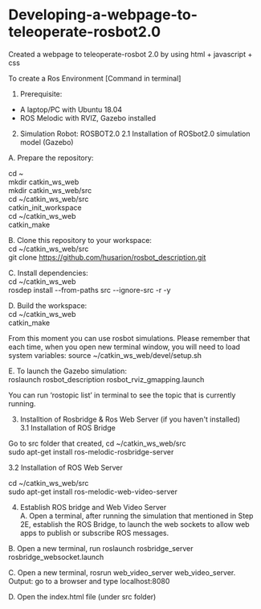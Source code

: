 # Developing-a-webpage-to-teleoperate-rosbot2.0

Created a webpage to teleoperate-rosbot 2.0 by using html + javascript + css

To create a Ros Environment [Command in terminal]

1. Prerequisite: 
- A laptop/PC with Ubuntu 18.04
- ROS Melodic with RVIZ, Gazebo installed


2. Simulation Robot: ROSBOT2.0 
2.1 Installation of ROSbot2.0 simulation model (Gazebo)


A. Prepare the repository: 

cd ~  
mkdir catkin_ws_web  
mkdir catkin_ws_web/src  
cd ~/catkin_ws_web/src  
catkin_init_workspace  
cd ~/catkin_ws_web  
catkin_make  

B. Clone this repository to your workspace:  
cd ~/catkin_ws_web/src  
git clone https://github.com/husarion/rosbot_description.git  

C. Install dependencies:  
cd ~/catkin_ws_web  
rosdep install --from-paths src --ignore-src -r -y  

D. Build the workspace:  
cd ~/catkin_ws_web  
catkin_make  

From this moment you can use rosbot simulations. Please remember that each time, when you open new terminal window, you will need to load system variables:
source ~/catkin_ws_web/devel/setup.sh

E. To launch the Gazebo simulation:   
roslaunch rosbot_description rosbot_rviz_gmapping.launch  

You can run ‘rostopic list’ in terminal to see the topic that is currently running.   


3. Installtion of Rosbridge & Ros Web Server (if you haven't installed)  
3.1 Installation of ROS Bridge

Go to src folder that created, 
cd ~/catkin_ws_web/src  
sudo apt-get install ros-melodic-rosbridge-server  

3.2 Installation of ROS Web Server

cd ~/catkin_ws_web/src  
sudo apt-get install ros-melodic-web-video-server  

4. Establish ROS bridge and Web Video Server  
A. Open a terminal, after running the simulation that mentioned in Step 2E, establish the ROS Bridge, to launch the web sockets to allow web apps to publish or subscribe ROS messages.  

B. Open a new terminal, run roslaunch rosbridge_server rosbridge_websocket.launch  

C. Open a new terminal, rosrun web_video_server web_video_server. Output: go to a browser and type localhost:8080  

D. Open the index.html file (under src folder)


